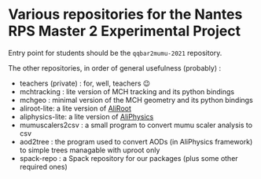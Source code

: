 # Various repositories for the Nantes RPS Master 2 Experimental Project

Entry point for students should be the `qqbar2mumu-2021` repository.

The other repositories, in order of general usefulness (probably) :

- teachers (private) : for, well, teachers :wink:
- mchtracking : lite version of MCH tracking and its python bindings
- mchgeo : minimal version of the MCH geometry and its python bindings
- aliroot-lite: a lite version of [AliRoot](https://github.com/alisw/AliRoot)
- aliphysics-lite: a lite version of [AliPhysics](https://github/com/alisw/AliPhysics)
- mumuscalers2csv : a small program to convert mumu scaler analysis to csv
- aod2tree : the program used to convert AODs (in AliPhysics framework) to simple trees managable with uproot only
- spack-repo : a Spack repository for our packages (plus some other required ones)

